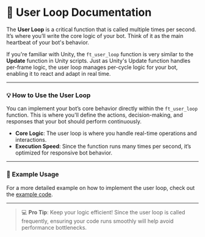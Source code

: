 # 🔄 User Loop Documentation

The **User Loop** is a critical function that is called multiple times per second. It’s where you’ll write the core logic of your bot. Think of it as the main heartbeat of your bot's behavior.

If you're familiar with Unity, the `ft_user_loop` function is very similar to the **Update** function in Unity scripts. Just as Unity's Update function handles per-frame logic, the user loop manages per-cycle logic for your bot, enabling it to react and adapt in real time.

---

### 💡 How to Use the User Loop
You can implement your bot’s core behavior directly within the `ft_user_loop` function. This is where you'll define the actions, decision-making, and responses that your bot should perform continuously.

- **Core Logic**: The user loop is where you handle real-time operations and interactions.
- **Execution Speed**: Since the function runs many times per second, it’s optimized for responsive bot behavior.

---

### 📄 Example Usage
For a more detailed example on how to implement the user loop, check out the [example code](../README.md#Example-code).

---

> 💻 **Pro Tip**: Keep your logic efficient! Since the user loop is called frequently, ensuring your code runs smoothly will help avoid performance bottlenecks. 
